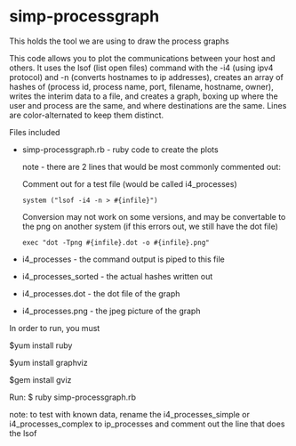 # simp-processgraph
This holds the tool we are using to draw the process graphs

This code allows you to plot the communications between your host and others.
It uses the lsof (list open files) command with the -i4 (using ipv4 protocol) and -n (converts hostnames to ip addresses),
creates an array of hashes of (process id, process name, port, filename, hostname, owner),
writes the interim data to a file,
and creates a graph, boxing up where the user and process are the same, and where destinations are the same.
Lines are color-alternated to keep them distinct.

Files included

* simp-processgraph.rb - ruby code to create the plots

  note - there are 2 lines that would be most commonly commented out:

  Comment out for a test file (would be called i4_processes)

      system ("lsof -i4 -n > #{infile}")

  Conversion may not work on some versions, and may be convertable to the png on another system
  (if this errors out, we still have the dot file)

      exec "dot -Tpng #{infile}.dot -o #{infile}.png"


* i4_processes - the command output is piped to this file
* i4_processes_sorted - the actual hashes written out
* i4_processes.dot - the dot file of the graph
* i4_processes.png - the jpeg picture of the graph

In order to run, you must

$yum install ruby

$yum install graphviz

$gem install gviz

Run:
$ ruby simp-processgraph.rb

note: to test with known data, rename the i4_processes_simple or i4_processes_complex to ip_processes and comment out the line that does the lsof
